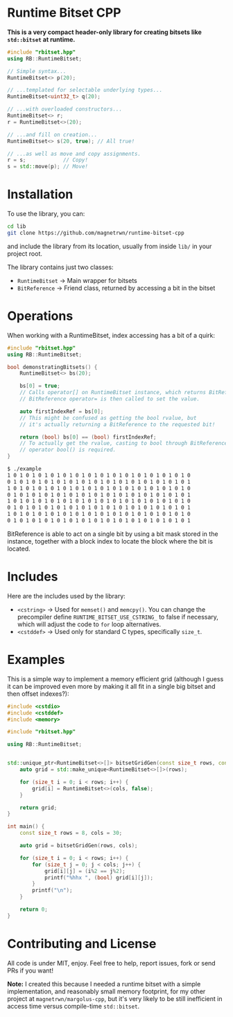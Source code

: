 # Runtime Bitset CPP
**This is a very compact header-only library for creating bitsets like `std::bitset` at runtime.**

```cpp
#include "rbitset.hpp"
using RB::RuntimeBitset;

// Simple syntax...
RuntimeBitset<> p(20);

// ...templated for selectable underlying types...
RuntimeBitset<uint32_t> q(20);

// ...with overloaded constructors...
RuntimeBitset<> r;
r = RuntimeBitset<>(20);

// ...and fill on creation...
RuntimeBitset<> s(20, true); // All true!

// ...as well as move and copy assignments.
r = s;            // Copy!
s = std::move(p); // Move!
```

# Installation

To use the library, you can:
```sh
cd lib
git clone https://github.com/magnetrwn/runtime-bitset-cpp
```
and include the library from its location, usually from inside `lib/` in your project root.

The library contains just two classes:
+ `RuntimeBitset` → Main wrapper for bitsets
+ `BitReference` → Friend class, returned by accessing a bit in the bitset

# Operations

When working with a RuntimeBitset, index accessing has a bit of a quirk:
```cpp
#include "rbitset.hpp"
using RB::RuntimeBitset;

bool demonstratingBitsets() {
    RuntimeBitset<> bs(20);

    bs[0] = true;
    // Calls operator[] on RuntimeBitset instance, which returns BitReference.
    // BitReference operator= is then called to set the value.

    auto firstIndexRef = bs[0];
    // This might be confused as getting the bool rvalue, but
    // it's actually returning a BitReference to the requested bit!

    return (bool) bs[0] == (bool) firstIndexRef;
    // To actually get the rvalue, casting to bool through BitReference's
    // operator bool() is required.
}

```
```sh
$ ./example
1 0 1 0 1 0 1 0 1 0 1 0 1 0 1 0 1 0 1 0 1 0 1 0 1 0 1 0 1 0
0 1 0 1 0 1 0 1 0 1 0 1 0 1 0 1 0 1 0 1 0 1 0 1 0 1 0 1 0 1
1 0 1 0 1 0 1 0 1 0 1 0 1 0 1 0 1 0 1 0 1 0 1 0 1 0 1 0 1 0
0 1 0 1 0 1 0 1 0 1 0 1 0 1 0 1 0 1 0 1 0 1 0 1 0 1 0 1 0 1
1 0 1 0 1 0 1 0 1 0 1 0 1 0 1 0 1 0 1 0 1 0 1 0 1 0 1 0 1 0
0 1 0 1 0 1 0 1 0 1 0 1 0 1 0 1 0 1 0 1 0 1 0 1 0 1 0 1 0 1
1 0 1 0 1 0 1 0 1 0 1 0 1 0 1 0 1 0 1 0 1 0 1 0 1 0 1 0 1 0
0 1 0 1 0 1 0 1 0 1 0 1 0 1 0 1 0 1 0 1 0 1 0 1 0 1 0 1 0 1
```

BitReference is able to act on a single bit by using a bit mask stored in the instance, together with a block index to locate the block where the bit is located.

# Includes

Here are the includes used by the library:
+ `<cstring>` → Used for `memset()` and `memcpy()`. You can change the precompiler define `RUNTIME_BITSET_USE_CSTRING_` to false if necessary, which will adjust the code to `for` loop alternatives.
+ `<cstddef>` → Used only for standard C types, specifically `size_t`.

# Examples

This is a simple way to implement a memory efficient grid (although I guess it can be improved even more by making it all fit in a single big bitset and then offset indexes?):
```cpp
#include <cstdio>
#include <cstddef>
#include <memory>

#include "rbitset.hpp"

using RB::RuntimeBitset;


std::unique_ptr<RuntimeBitset<>[]> bitsetGridGen(const size_t rows, const size_t cols) {
    auto grid = std::make_unique<RuntimeBitset<>[]>(rows);

    for (size_t i = 0; i < rows; i++) {
        grid[i] = RuntimeBitset<>(cols, false);
    }

    return grid;
}

int main() {
    const size_t rows = 8, cols = 30;

    auto grid = bitsetGridGen(rows, cols);

    for (size_t i = 0; i < rows; i++) {
        for (size_t j = 0; j < cols; j++) {
            grid[i][j] = (i%2 == j%2);
            printf("%hhx ", (bool) grid[i][j]);
        }
        printf("\n");
    }

    return 0;
}
```

# Contributing and License

All code is under MIT, enjoy. Feel free to help, report issues, fork or send PRs if you want!

**Note:** I created this because I needed a runtime bitset with a simple implementation, and reasonably small memory footprint, for my other project at `magnetrwn/margolus-cpp`, but it's very likely to be still inefficient in access time versus compile-time `std::bitset`.